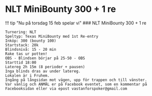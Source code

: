 # NLT MiniBounty 300 + 1 re

!!! tip "Nu på torsdag 15 feb spelar vi"
    ### NLT MiniBounty 300 + 1 re

    Turnering: NLT  
    Speltyp: Texas MiniBounty med 1st Re-entry  
    Inköp: 300 (bounty 100)  
    Startstack: 20k  
    Blindsnivå: 15 - 20 min  
    Rake tas ur potten!  
    OBS - Blindsen börjar på 25-50 - OBS  
    Starttid 18:00  
    Latereg 2h 15m (8 perioder + pausen)  
    Inga blinds dras av under latereg.  
    Lokalen är i Fruhem.  
    Ingång på långsidan mot vägen, upp för trappen och till vänster.  
    Var vänlig och ANMÄL er på Facebook eventet, som en kommentar på Facebooksidan eller via epost vastanforspoker@gmail.com